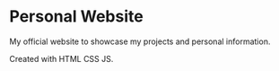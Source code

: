 # Personal Website

My official website to showcase my projects and personal information.


Created with HTML CSS JS.
